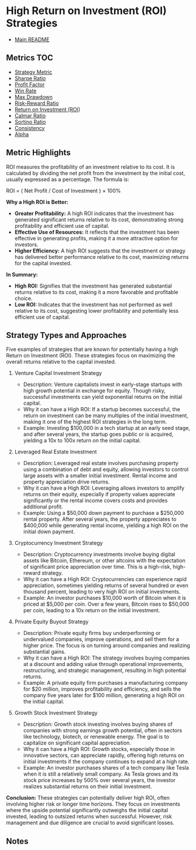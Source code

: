 # High Return on Investment (ROI) Strategies

- [Main README](../README.md)

## Metrics TOC

- [Strategy Metric](strategy_metrics.md)
- [Sharpe Ratio](sharpe_ratios.md)
- [Profit Factor](profit_factor.md)
- [Win Rate](win_rate.md)
- [Max Drawdown](max_drawdown.md)
- [Risk-Reward Ratio](risk_reward_ratio.md)
- [Return on Investment (ROI)](roi.md)
- [Calmar Ratio](calmar_ratio.md)
- [Sortino Ratio](sortino_ratio.md)
- [Consistency](consistency.md)
- [Alpha](alpha.md)

## Metric Highlights

ROI measures the profitability of an investment relative to its cost. It is calculated by dividing the net profit from the investment by the initial cost, usually expressed as a percentage. The formula is:

ROI = ( Net Profit / Cost of Investment ) × 100%

**Why a High ROI is Better:**

  - **Greater Profitability:** A high ROI indicates that the investment has generated significant returns relative to its cost, demonstrating strong profitability and efficient use of capital.
  - **Effective Use of Resources:** It reflects that the investment has been effective in generating profits, making it a more attractive option for investors.
  - **Higher Efficiency:** A high ROI suggests that the investment or strategy has delivered better performance relative to its cost, maximizing returns for the capital invested.

**In Summary:**

- **High ROI:** Signifies that the investment has generated substantial returns relative to its cost, making it a more favorable and profitable choice.
- **Low ROI:** Indicates that the investment has not performed as well relative to its cost, suggesting lower profitability and potentially less efficient use of capital.

## Strategy Types and Approaches

Five examples of strategies that are known for potentially having a high Return on Investment (ROI). These strategies focus on maximizing the overall returns relative to the capital invested.

1. Venture Capital Investment Strategy

   - Description: Venture capitalists invest in early-stage startups with high growth potential in exchange for equity. Though risky, successful investments can yield exponential returns on the initial capital.
   - Why it can have a High ROI: If a startup becomes successful, the return on investment can be many multiples of the initial investment, making it one of the highest ROI strategies in the long term.
   - Example: Investing $100,000 in a tech startup at an early seed stage, and after several years, the startup goes public or is acquired, yielding a 10x to 100x return on the initial capital.

2. Leveraged Real Estate Investment

   - Description: Leveraged real estate involves purchasing property using a combination of debt and equity, allowing investors to control large assets with a smaller initial investment. Rental income and property appreciation drive returns.
   - Why it can have a High ROI: Leveraging allows investors to amplify returns on their equity, especially if property values appreciate significantly or the rental income covers costs and provides additional profit.
   - Example: Using a $50,000 down payment to purchase a $250,000 rental property. After several years, the property appreciates to $400,000 while generating rental income, yielding a high ROI on the initial down payment.

3. Cryptocurrency Investment Strategy

   - Description: Cryptocurrency investments involve buying digital assets like Bitcoin, Ethereum, or other altcoins with the expectation of significant price appreciation over time. This is a high-risk, high-reward strategy.
   - Why it can have a High ROI: Cryptocurrencies can experience rapid appreciation, sometimes yielding returns of several hundred or even thousand percent, leading to very high ROI on initial investments.
   - Example: An investor purchases $10,000 worth of Bitcoin when it is priced at $5,000 per coin. Over a few years, Bitcoin rises to $50,000 per coin, leading to a 10x return on the initial investment.

4. Private Equity Buyout Strategy

   - Description: Private equity firms buy underperforming or undervalued companies, improve operations, and sell them for a higher price. The focus is on turning around companies and realizing substantial gains.
   - Why it can have a High ROI: The strategy involves buying companies at a discount and adding value through operational improvements, restructuring, and strategic management, resulting in high potential returns.
   - Example: A private equity firm purchases a manufacturing company for $20 million, improves profitability and efficiency, and sells the company five years later for $100 million, generating a high ROI on the initial capital.

5. Growth Stock Investment Strategy

   - Description: Growth stock investing involves buying shares of companies with strong earnings growth potential, often in sectors like technology, biotech, or renewable energy. The goal is to capitalize on significant capital appreciation.
   - Why it can have a High ROI: Growth stocks, especially those in innovative sectors, can appreciate rapidly, offering high returns on initial investments if the company continues to expand at a high rate.
   - Example: An investor purchases shares of a tech company like Tesla when it is still a relatively small company. As Tesla grows and its stock price increases by 500% over several years, the investor realizes substantial returns on their initial investment.

**Conclusion:**
These strategies can potentially deliver high ROI, often involving higher risk or longer time horizons. They focus on investments where the upside potential significantly outweighs the initial capital invested, leading to outsized returns when successful. However, risk management and due diligence are crucial to avoid significant losses.




## Notes


